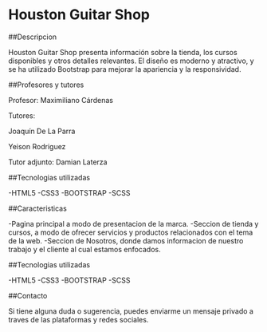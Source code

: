 # Houston Guitar Shop

##Descripcion

Houston Guitar Shop presenta información sobre la tienda, los cursos disponibles y otros detalles relevantes. El diseño es moderno y atractivo, y se ha utilizado Bootstrap para mejorar la apariencia y la responsividad.

##Profesores y tutores

Profesor: Maximiliano Cárdenas

Tutores:

Joaquín De La Parra

Yeison Rodriguez

Tutor adjunto: Damian Laterza

##Tecnologias utilizadas

-HTML5 -CSS3 -BOOTSTRAP -SCSS

##Caracteristicas

-Pagina principal a modo de presentacion de la marca.
-Seccion de tienda y cursos, a modo de ofrecer servicios y productos relacionados con el tema de la web.
-Seccion de Nosotros, donde damos informacion de nuestro trabajo y el cliente al cual estamos enfocados.

##Tecnologias utilizadas

-HTML5
-CSS3
-BOOTSTRAP
-SCSS

##Contacto

Si tiene alguna duda o sugerencia, puedes enviarme un mensaje privado a traves de las plataformas y redes sociales.
